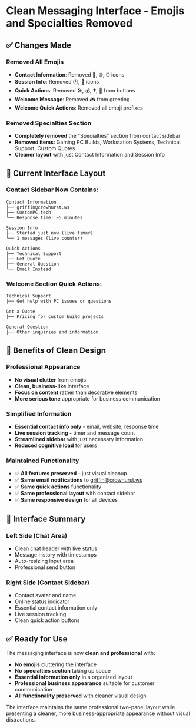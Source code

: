 # Clean Messaging Interface - Emojis and Specialties Removed

## ✅ Changes Made

### **Removed All Emojis**
- **Contact Information**: Removed 📧, 🌐, ⏰ icons
- **Session Info**: Removed 🕐, 💬 icons  
- **Quick Actions**: Removed 🛠️, 💰, ❓, 📧 from buttons
- **Welcome Message**: Removed 🎮 from greeting
- **Welcome Quick Actions**: Removed all emoji prefixes

### **Removed Specialties Section**
- **Completely removed** the "Specialties" section from contact sidebar
- **Removed items**: Gaming PC Builds, Workstation Systems, Technical Support, Custom Quotes
- **Cleaner layout** with just Contact Information and Session Info

## 🎨 Current Interface Layout

### **Contact Sidebar Now Contains:**
```
Contact Information
├── griffin@crowhurst.ws
├── CustomPC.tech  
└── Response time: ~5 minutes

Session Info
├── Started just now (live timer)
└── 1 messages (live counter)

Quick Actions
├── Technical Support
├── Get Quote
├── General Question
└── Email Instead
```

### **Welcome Section Quick Actions:**
```
Technical Support
├── Get help with PC issues or questions

Get a Quote  
├── Pricing for custom build projects

General Question
├── Other inquiries and information
```

## 🎯 Benefits of Clean Design

### **Professional Appearance**
- **No visual clutter** from emojis
- **Clean, business-like** interface
- **Focus on content** rather than decorative elements
- **More serious tone** appropriate for business communication

### **Simplified Information**
- **Essential contact info only** - email, website, response time
- **Live session tracking** - timer and message count
- **Streamlined sidebar** with just necessary information
- **Reduced cognitive load** for users

### **Maintained Functionality**
- ✅ **All features preserved** - just visual cleanup
- ✅ **Same email notifications** to griffin@crowhurst.ws
- ✅ **Same quick actions** functionality
- ✅ **Same professional layout** with contact sidebar
- ✅ **Same responsive design** for all devices

## 📱 Interface Summary

### **Left Side (Chat Area)**
- Clean chat header with live status
- Message history with timestamps
- Auto-resizing input area
- Professional send button

### **Right Side (Contact Sidebar)**
- Contact avatar and name
- Online status indicator  
- Essential contact information only
- Live session tracking
- Clean quick action buttons

## ✅ Ready for Use

The messaging interface is now **clean and professional** with:
- **No emojis** cluttering the interface
- **No specialties section** taking up space
- **Essential information only** in a organized layout
- **Professional business appearance** suitable for customer communication
- **All functionality preserved** with cleaner visual design

The interface maintains the same professional two-panel layout while presenting a cleaner, more business-appropriate appearance without visual distractions.